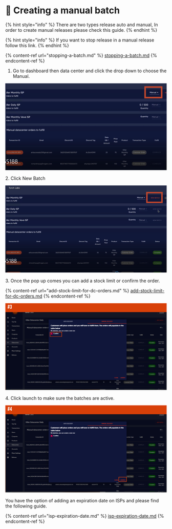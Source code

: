# 🔧 Creating a manual batch

{% hint style="info" %}
There are two types release auto and manual, In order to create manual releases please check this guide.&#x20;
{% endhint %}

{% hint style="info" %}
If you want to stop release in a manual release follow this link.&#x20;
{% endhint %}

{% content-ref url="stopping-a-batch.md" %}
[stopping-a-batch.md](stopping-a-batch.md)
{% endcontent-ref %}

1. Go to dashboard then data center and click the drop down to choose the Manual.

![](<../.gitbook/assets/1 (71) (3).png>)

2\. Click New Batch&#x20;

![](<../.gitbook/assets/1 (72) (4).png>)

3\. Once the pop up comes you can add a stock limit or confirm the order.&#x20;

{% content-ref url="add-stock-limit-for-dc-orders.md" %}
[add-stock-limit-for-dc-orders.md](add-stock-limit-for-dc-orders.md)
{% endcontent-ref %}

![](<../.gitbook/assets/1 (62).png>)

4\. Click launch to make sure the batches are active.&#x20;

![](<../.gitbook/assets/1 (63) (6).png>)

You have the option of adding an expiration date on ISPs and please find the following guide.

{% content-ref url="isp-expiration-date.md" %}
[isp-expiration-date.md](isp-expiration-date.md)
{% endcontent-ref %}
